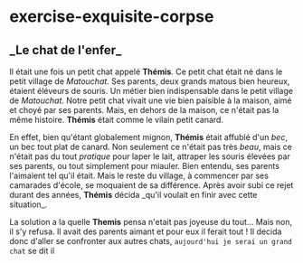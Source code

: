 # exercise-exquisite-corpse
## \_Le chat de l'enfer\_
Il était une fois un petit chat appelé **Thémis**. Ce petit chat était né dans le petit village de *Matouchat*. 
Ses parents, deux grands matous bien heureux, étaient éléveurs de souris. Un métier bien indispensable dans le petit village de *Matouchat*. Notre petit chat vivait une vie bien paisible à la maison, aimé et choyé par ses parents.
Mais, en dehors de la maison, ce n'était pas la même histoire. **Thémis** était comme le vilain petit canard.

En effet, bien qu'étant globalement mignon, **Thémis** était affublé d'un *bec*, un bec tout plat de canard. Non seulement ce n'était pas très *beau*, mais ce n'était pas du tout *pratique* pour laper le lait, attraper les souris élevées par ses parents, ou tout simplement pour miauler. Bien entendu, ses parents l'aimaient tel qu'il était. Mais le reste du village, à commencer par ses camarades d'école, se moquaient de sa différence. Après avoir subi ce rejet durant des années, **Thémis** décida \_qu'il voulait en finir avec cette situation\_.

La solution a la quelle **Themis** pensa n'etait pas joyeuse du tout... Mais non, il s'y refusa.
Il avait des parents aimant et pour eux il ferait tout !
Il decida donc d'aller se confronter aux autres chats, ```aujourd'hui je serai un grand chat``` se dit il
